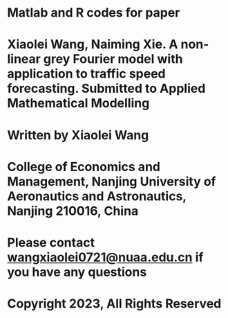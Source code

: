 # Matlab and R codes for paper
# Xiaolei Wang, Naiming Xie. A non-linear grey Fourier model with application to traffic speed forecasting. Submitted to Applied Mathematical Modelling
# Written by Xiaolei Wang
# College of Economics and Management, Nanjing University of Aeronautics and Astronautics, Nanjing 210016, China
# Please contact wangxiaolei0721@nuaa.edu.cn if you have any questions
# Copyright 2023, All Rights Reserved
